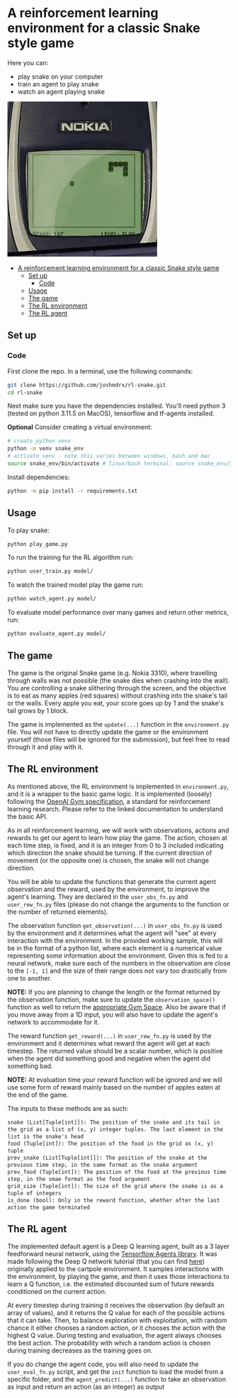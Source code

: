 # A reinforcement learning environment for a classic Snake style game

Here you can:

- play snake on your computer
- train an agent to play snake
- watch an agent playing snake

<img src="images/nokia-snake-game.gif">

- [A reinforcement learning environment for a classic Snake style game](#a-reinforcement-learning-environment-for-a-classic-snake-style-game)
  - [Set up](#set-up)
    - [Code](#code)
  - [Usage](#usage)
  - [The game](#the-game)
  - [The RL environment](#the-rl-environment)
  - [The RL agent](#the-rl-agent)

## Set up

### Code

First clone the repo. In a terminal, use the following commands:

```bash
git clone https://github.com/joshmdrx/rl-snake.git
cd rl-snake
```

Next make sure you have the dependencies installed. You'll need python 3 (tested on python 3.11.5 on MacOS), tensorflow and tf-agents installed.

**Optional** Consider creating a virtual environment:

```bash
# create python venv
python -m venv snake_env
# activate venv - note this varies between windows, bash and mac
source snake_env/bin/activate # linux/bash terminal: source snake_env/Scripts/activate #windows: snake_env\Scripts\activate
```

Install dependencies:

```bash
python -m pip install -r requirements.txt
```

## Usage

To play snake:

```bash
python play_game.py
```

To run the training for the RL algorithm run:

```bash
python user_train.py model/
```

To watch the trained model play the game run:

```bash
python watch_agent.py model/
```

To evaluate model performance over many games and return other metrics, run:

```bash
python evaluate_agent.py model/
```

## The game

The game is the original Snake game (e.g. Nokia 3310), where travelling through walls was not possible (the snake dies when crashing into the wall). You are controlling a snake slithering through the screen, and the objective is to eat as many apples (red squares) without crashing into the snake's tail or the walls. Every apple you eat, your score goes up by 1 and the snake's tail grows by 1 block.

The game is implemented as the `update(...)` function in the `environment.py` file. You will not have to directly update the game or the environment yourself (those files will be ignored for the submission), but feel free to read through it and play with it.

## The RL environment

As mentioned above, the RL environment is implemented in `environment.py`, and it is a wrapper to the basic game logic. It is implemented (loosely) following the [OpenAI Gym specification](https://www.gymlibrary.dev/api/core/), a standard for reinforcement learning research. Please refer to the linked documentation to understand the basic API.

As in all reinforcement learning, we will work with observations, actions and rewards to get our agent to learn how play the game. The action, chosen at each time step, is fixed, and it is an integer from 0 to 3 included indicating which direction the snake should be turning. If the current direction of movement (or the opposite one) is chosen, the snake will not change direction.

You will be able to update the functions that generate the current agent observation and the reward, used by the environment, to improve the agent's learning. They are declared in the `user_obs_fn.py` and `user_rew_fn.py` files (please do not change the arguments to the function or the number of returned elements).

The observation function `get_observation(...)` in `user_obs_fn.py` is used by the environment and it determines what the agent will "see" at every interaction with the environment. In the provided working sample, this will be in the format of a python list, where each element is a numerical value representing some information about the environment. Given this is fed to a neural network, make sure each of the numbers in the observation are close to the `[-1, 1]` and the size of their range does not vary too drastically from one to another.

**NOTE:** If you are planning to change the length or the format returned by the observation function, make sure to update the `observation_space()` function as well to return the [appropriate Gym Space](https://www.gymlibrary.dev/api/spaces/). Also be aware that if you move away from a 1D input, you will also have to update the agent's network to accommodate for it.

The reward function `get_reward(...)` in `user_rew_fn.py` is used by the environment and it determines what reward the agent will get at each timestep. The returned value should be a scalar number, which is positive when the agent did something good and negative when the agent did something bad.

**NOTE:** At evaluation time your reward function will be ignored and we will use some form of reward mainly based on the number of apples eaten at the end of the game.

The inputs to these methods are as such:

```
snake (List[Tuple[int]]): The position of the snake and its tail in the grid as a list of (x, y) integer tuples. The last element in the list is the snake's head
food (Tuple[int]): The position of the food in the grid as (x, y) tuple
prev_snake (List[Tuple[int]]): The position of the snake at the previous time step, in the same format as the snake argument
prev_food (Tuple[int]): The position of the food at the previous time step, in the smae format as the food argument
grid_size (Tuple[int]): The size of the grid where the snake is as a tuple of integers
is_done (bool): Only in the reward function, whether after the last action the game terminated
```

## The RL agent

The implemented default agent is a Deep Q learning agent, built as a 3 layer feedforward neural network, using the [Tensorflow Agents library](https://www.tensorflow.org/agents). It was made following the Deep Q network tutorial (that you can find [here](https://www.tensorflow.org/agents/tutorials/1_dqn_tutorial)) originally applied to the cartpole environment. It samples interactions with the environment, by playing the game, and then it uses those interactions to learn a Q function, i.e. the estimated discounted sum of future rewards conditioned on the current action.

At every timestep during training it receives the observation (by default an array of values), and it returns the Q value for each of the possible actions that it can take. Then, to balance exploration with exploitation, with random chance it either chooses a random action, or it chooses the action with the highest Q value. During testing and evaluation, the agent always chooses the best action. The probability with which a random action is chosen during training decreases as the training goes on.

If you do change the agent code, you will also need to update the `user_eval_fn.py` script, and get the `init` function to load the model from a specific folder, and the `agent_predict(...)` function to take an observation as input and return an action (as an integer) as output
